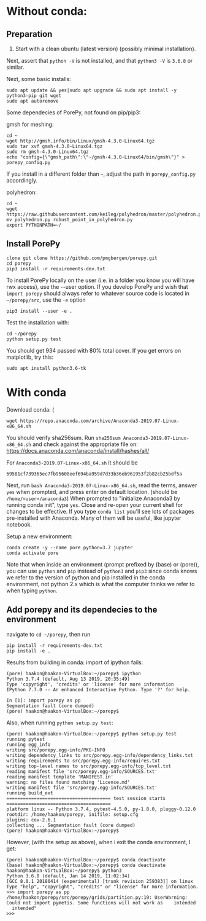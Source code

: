 # Without conda:
## Preparation
1. Start with a clean ubuntu (latest version) (possibly minimal installation).

Next, assert that `python -V` is not installed, and that `python3 -V` is `3.6.8` or similar.

Next, some basic installs:
```
sudo apt update && yes|sudo apt upgrade && sudo apt install -y python3-pip git wget
sudo apt autoremove
```

Some dependecies of PorePy, not found on pip/pip3:

gmsh for meshing:
```
cd ~
wget http://gmsh.info/bin/Linux/gmsh-4.3.0-Linux64.tgz
sudo tar xvf gmsh-4.3.0-Linux64.tgz
sudo rm gmsh-4.3.0-Linux64.tgz
echo "config={\"gmsh_path\":\"~/gmsh-4.3.0-Linux64/bin/gmsh\"}" > porepy_config.py
```
If you install in a different folder than `~`, adjust the path in `porepy_config.py` accordingly.

polyhedron:
```
cd ~
wget https://raw.githubusercontent.com/keileg/polyhedron/master/polyhedron.py
mv polyhedron.py robust_point_in_polyhedron.py
export PYTHONPATH=~/
```

## Install PorePy
```
clone git clone https://github.com/pmgbergen/porepy.git
cd porepy
pip3 install -r requirements-dev.txt
```

To install PorePy locally on the user (i.e. in a folder you know you will have rwx access), use the --user option.
If you develop PorePy and wish that `import porepy` should always refer to whatever source code is located in `~/porepy/src`, use the `-e` option
```
pip3 install --user -e .
```

Test the installation with:
```
cd ~/porepy
python setup.py test
```
You should get 934 passed with 80% total cover.
If you get errors on matplotlib, try this:
```
sudo apt install python3.6-tk
```

# With conda

Download conda: (
```
wget https://repo.anaconda.com/archive/Anaconda3-2019.07-Linux-x86_64.sh
```
You should verify sha256sum. Run `sha256sum Anaconda3-2019.07-Linux-x86_64.sh` and check against the appropriate file on:
https://docs.anaconda.com/anaconda/install/hashes/all/

For `Anaconda3-2019.07-Linux-x86_64.sh` it should be
```
69581cf739365ec7fb95608eef694ba959d7d33b36eb961953f2b82cb25bdf5a
```

Next, run `bash Anaconda3-2019.07-Linux-x86_64.sh`, read the terms, answer `yes` when prompted, and press enter on default location.
(should be `/home/<user>/anaconda3`)
When prompted to "initialize Anaconda3 by running conda init", type `yes`. Close and re-open your current shell for changes to be effective.
If you type `conda list` you'll see lots of packages pre-installed with Anaconda. Many of them will be useful, like jupyter notebook.

Setup a new environment:
```
conda create -y --name pore python=3.7 jupyter
conda activate pore
```
Note that when inside an environment (prompt prefixed by (base) or (pore)), you can use `python` and `pip` instead of `python3` and `pip3` since conda knows we refer to the version of python and pip installed in the conda environment, not python 2.x which is what the computer thinks we refer to when typing `python`.

## Add porepy and its dependecies to the environment

navigate to `cd ~/porepy`, then run
```
pip install -r requirements-dev.txt
pip install -e .
```

Results from building in conda:
import of ipython fails:
```
(pore) haakon@haakon-VirtualBox:~/porepy$ ipython
Python 3.7.4 (default, Aug 13 2019, 20:35:49) 
Type 'copyright', 'credits' or 'license' for more information
IPython 7.7.0 -- An enhanced Interactive Python. Type '?' for help.

In [1]: import porepy as pp                                                                      
Segmentation fault (core dumped)
(pore) haakon@haakon-VirtualBox:~/porepy$
```

Also, when running `python setup.py test`:
```
(pore) haakon@haakon-VirtualBox:~/porepy$ python setup.py test
running pytest
running egg_info
writing src/porepy.egg-info/PKG-INFO
writing dependency_links to src/porepy.egg-info/dependency_links.txt
writing requirements to src/porepy.egg-info/requires.txt
writing top-level names to src/porepy.egg-info/top_level.txt
reading manifest file 'src/porepy.egg-info/SOURCES.txt'
reading manifest template 'MANIFEST.in'
warning: no files found matching 'Licence.md'
writing manifest file 'src/porepy.egg-info/SOURCES.txt'
running build_ext
====================================== test session starts ======================================
platform linux -- Python 3.7.4, pytest-4.5.0, py-1.8.0, pluggy-0.12.0
rootdir: /home/haakon/porepy, inifile: setup.cfg
plugins: cov-2.6.1
collecting ... Segmentation fault (core dumped)
(pore) haakon@haakon-VirtualBox:~/porepy$
```

However, (with the setup as above), when i exit the conda environment, I get:
```
(pore) haakon@haakon-VirtualBox:~/porepy$ conda deactivate
(base) haakon@haakon-VirtualBox:~/porepy$ conda deactivate
haakon@haakon-VirtualBox:~/porepy$ python3
Python 3.6.8 (default, Jan 14 2019, 11:02:34) 
[GCC 8.0.1 20180414 (experimental) [trunk revision 259383]] on linux
Type "help", "copyright", "credits" or "license" for more information.
>>> import porepy as pp
/home/haakon/porepy/src/porepy/grids/partition.py:19: UserWarning: Could not import pymetis. Some functions will not work as    intended
  intended"
>>> 

```
